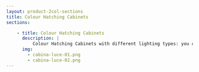 ```yaml
---
layout: product-2col-sections
title: Colour Hatching Cabinets
sections:

    - title: Colour Hatching Cabinets
      description: |
          Colour Hatching Cabinets with different lighting types: you can compare various color tones in ideal and constant conditions.
      img:
        - cabina-luce-01.png
        - cabina-luce-02.png
---
```

